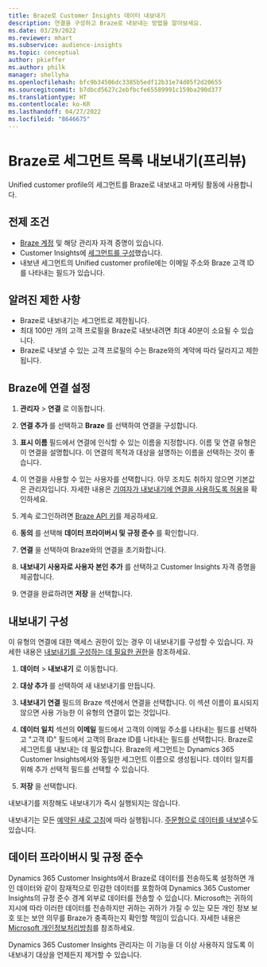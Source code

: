 ```yaml
---
title: Braze로 Customer Insights 데이터 내보내기
description: 연결을 구성하고 Braze로 내보내는 방법을 알아보세요.
ms.date: 03/29/2022
ms.reviewer: mhart
ms.subservice: audience-insights
ms.topic: conceptual
author: pkieffer
ms.author: philk
manager: shellyha
ms.openlocfilehash: bfc9b34506dc3385b5edf12b31e74d05f2d20655
ms.sourcegitcommit: b7dbcd5627c2ebfbcfe65589991c159ba290d377
ms.translationtype: HT
ms.contentlocale: ko-KR
ms.lasthandoff: 04/27/2022
ms.locfileid: "8646675"
---
```

# <a name="export-segment-lists-to-braze-preview"></a>Braze로 세그먼트 목록 내보내기(프리뷰)

Unified customer profile의 세그먼트를 Braze로 내보내고 마케팅 활동에 사용합니다.

## <a name="prerequisites"></a>전제 조건

-   [Braze 계정](https://www.braze.com/) 및 해당 관리자 자격 증명이 있습니다.
-   Customer Insights에 [세그먼트를 구성](segments.md)했습니다.
-   내보낸 세그먼트의 Unified customer profile에는 이메일 주소와 Braze 고객 ID를 나타내는 필드가 있습니다. 

## <a name="known-limitations"></a>알려진 제한 사항

- Braze로 내보내기는 세그먼트로 제한됩니다.
- 최대 100만 개의 고객 프로필을 Braze로 내보내려면 최대 40분이 소요될 수 있습니다. 
- Braze로 내보낼 수 있는 고객 프로필의 수는 Braze와의 계약에 따라 달라지고 제한됩니다.

## <a name="set-up-connection-to-braze"></a>Braze에 연결 설정

1. **관리자** > **연결** 로 이동합니다.

1. **연결 추가** 를 선택하고 **Braze** 를 선택하여 연결을 구성합니다.

1. **표시 이름** 필드에서 연결에 인식할 수 있는 이름을 지정합니다. 이름 및 연결 유형은 이 연결을 설명합니다. 이 연결의 목적과 대상을 설명하는 이름을 선택하는 것이 좋습니다.

1. 이 연결을 사용할 수 있는 사용자를 선택합니다. 아무 조치도 취하지 않으면 기본값은 관리자입니다. 자세한 내용은 [기여자가 내보내기에 연결을 사용하도록 허용](connections.md#allow-contributors-to-use-a-connection-for-exports)을 확인하세요.

1. 계속 로그인하려면 [Braze API 키](https://www.braze.com/docs/api/basics/)를 제공하세요. 

1. **동의** 를 선택해 **데이터 프라이버시 및 규정 준수** 를 확인합니다.

1. **연결** 을 선택하여 Braze와의 연결을 초기화합니다.

1. **내보내기 사용자로 사용자 본인 추가** 를 선택하고 Customer Insights 자격 증명을 제공합니다.

1. 연결을 완료하려면 **저장** 을 선택합니다.

## <a name="configure-an-export"></a>내보내기 구성

이 유형의 연결에 대한 액세스 권한이 있는 경우 이 내보내기를 구성할 수 있습니다. 자세한 내용은 [내보내기를 구성하는 데 필요한 권한](export-destinations.md#set-up-a-new-export)을 참조하세요.

1. **데이터** > **내보내기** 로 이동합니다.

1. **대상 추가** 를 선택하여 새 내보내기를 만듭니다.

1. **내보내기 연결** 필드의 Braze 섹션에서 연결을 선택합니다. 이 섹션 이름이 표시되지 않으면 사용 가능한 이 유형의 연결이 없는 것입니다.  

3. **데이터 일치** 섹션의 **이메일** 필드에서 고객의 이메일 주소를 나타내는 필드를 선택하고 "고객 ID" 필드에서 고객의 Braze ID를 나타내는 필드를 선택합니다. Braze로 세그먼트를 내보내는 데 필요합니다. Braze의 세그먼트는 Dynamics 365 Customer Insights에서와 동일한 세그먼트 이름으로 생성됩니다. 데이터 일치를 위해 추가 선택적 필드를 선택할 수 있습니다. 

1. **저장** 을 선택합니다.

내보내기를 저장해도 내보내기가 즉시 실행되지는 않습니다.

내보내기는 모든 [예약된 새로 고침](system.md#schedule-tab)에 따라 실행됩니다. [주문형으로 데이터를 내보낼](export-destinations.md#run-exports-on-demand)수도 있습니다. 


## <a name="data-privacy-and-compliance"></a>데이터 프라이버시 및 규정 준수

Dynamics 365 Customer Insights에서 Braze로 데이터를 전송하도록 설정하면 개인 데이터와 같이 잠재적으로 민감한 데이터를 포함하여 Dynamics 365 Customer Insights의 규정 준수 경계 외부로 데이터를 전송할 수 있습니다. Microsoft는 귀하의 지시에 따라 이러한 데이터를 전송하지만 귀하는 귀하가 가질 수 있는 모든 개인 정보 보호 또는 보안 의무를 Braze가 충족하는지 확인할 책임이 있습니다. 자세한 내용은 [Microsoft 개인정보처리방침](https://go.microsoft.com/fwlink/?linkid=396732)를 참조하세요.

Dynamics 365 Customer Insights 관리자는 이 기능을 더 이상 사용하지 않도록 이 내보내기 대상을 언제든지 제거할 수 있습니다.
